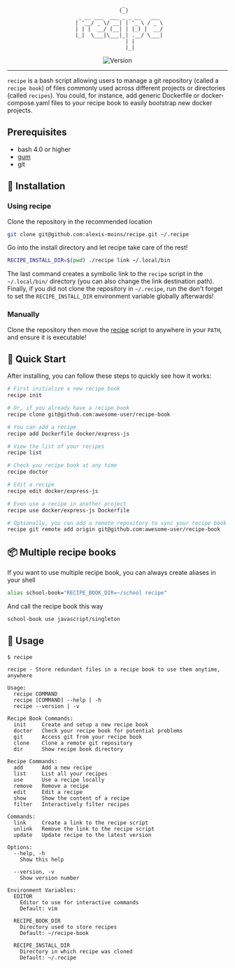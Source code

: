 <div align='center'>

```
                _            
               (_)           
  _ __ ___  ___ _ _ __   ___ 
 | '__/ _ \/ __| | '_ \ / _ \
 | | |  __/ (__| | |_) |  __/
 |_|  \___|\___|_| .__/ \___|
                 | |         
                 |_|         
```

![Version](https://img.shields.io/badge/version-0.9.1-blue.svg)

</div>

---

`recipe` is a bash script allowing users to manage a git repository (called a `recipe book`) of files commonly used across different projects or directories (called `recipes`). You could, for instance, add generic Dockerfile or docker-compose.yaml files to your recipe book to easily bootstrap new docker projects.

## Prerequisites

- bash 4.0 or higher
- [gum](https://github.com/charmbracelet/gum)
- git


## 🧰 Installation

### Using recipe

Clone the repository in the recommended location
```bash
git clone git@github.com:alexis-moins/recipe.git ~/.recipe
```

Go into the install directory and let recipe take care of the rest!
```bash
RECIPE_INSTALL_DIR=$(pwd) ./recipe link ~/.local/bin
```

The last command creates a symbolic link to the `recipe` script in the `~/.local/bin/` directory (you can also change the link destination path). Finally, if you did not clone the repository in `~/.recipe`, run the don't forget to set the `RECIPE_INSTALL_DIR` environment variable globally afterwards!

### Manually

Clone the repository then move the [recipe](recipe) script to anywhere in your `PATH`, and ensure it is executable!

## 🌱 Quick Start

After installing, you can follow these steps to quickly see how it works:

```bash
# First initialize a new recipe book
recipe init

# Or, if you already have a recipe book
recipe clone git@github.com:awesome-user/recipe-book

# You can add a recipe
recipe add Dockerfile docker/express-js

# View the list of your recipes
recipe list

# Check you recipe book at any time
recipe doctor

# Edit a recipe
recipe edit docker/express-js

# Even use a recipe in another project
recipe use docker/express-js Dockerfile

# Optionally, you can add a remote repository to sync your recipe book across devices
recipe git remote add origin git@github.com:awesome-user/recipe-book
```

## 📦 Multiple recipe books

If you want to use multiple recipe book, you can always create aliases in your shell
```bash
alias school-book="RECIPE_BOOK_DIR=~/school recipe"
```

And call the recipe book this way
```bash
school-book use javascript/singleton
```

## 🚦 Usage

```
$ recipe

recipe - Store redundant files in a recipe book to use them anytime, anywhere

Usage:
  recipe COMMAND
  recipe [COMMAND] --help | -h
  recipe --version | -v

Recipe Book Commands:
  init     Create and setup a new recipe book
  doctor   Check your recipe book for potential problems
  git      Access git from your recipe book
  clone    Clone a remote git repository
  dir      Show recipe book directory

Recipe Commands:
  add      Add a new recipe
  list     List all your recipes
  use      Use a recipe locally
  remove   Remove a recipe
  edit     Edit a recipe
  show     Show the content of a recipe
  filter   Interactively filter recipes

Commands:
  link     Create a link to the recipe script
  unlink   Remove the link to the recipe script
  update   Update recipe to the latest version

Options:
  --help, -h
    Show this help

  --version, -v
    Show version number

Environment Variables:
  EDITOR
    Editor to use for interactive commands
    Default: vim

  RECIPE_BOOK_DIR
    Directory used to store recipes
    Default: ~/recipe-book

  RECIPE_INSTALL_DIR
    Directory in which recipe was cloned
    Default: ~/.recipe
```

